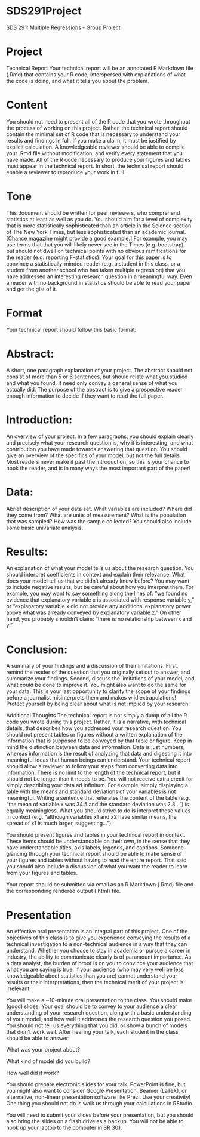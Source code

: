 # SDS291Project
SDS 291: Multiple Regressions - Group Project

# Project
Technical Report
Your technical report will be an annotated R Markdown file (.Rmd) that contains your R code, interspersed with explanations of what the code is doing, and what it tells you about the problem.

# Content
You should not need to present all of the R code that you wrote throughout the process of working on this project. Rather, the technical report should contain the minimal set of R code that is necessary to understand your results and findings in full. If you make a claim, it must be justified by explicit calculation. A knowledgeable reviewer should be able to compile your .Rmd file without modification, and verify every statement that you have made. All of the R code necessary to produce your figures and tables must appear in the technical report. In short, the technical report should enable a reviewer to reproduce your work in full.

# Tone
This document should be written for peer reviewers, who comprehend statistics at least as well as you do. You should aim for a level of complexity that is more statistically sophisticated than an article in the Science section of The New York Times, but less sophisticated than an academic journal. [Chance magazine might provide a good example.] For example, you may use terms that that you will likely never see in the Times (e.g. bootstrap), but should not dwell on technical points with no obvious ramifications for the reader (e.g. reporting F-statistics). Your goal for this paper is to convince a statistically-minded reader (e.g. a student in this class, or a student from another school who has taken multiple regression) that you have addressed an interesting research question in a meaningful way. Even a reader with no background in statistics should be able to read your paper and get the gist of it.

# Format
Your technical report should follow this basic format:

# Abstract:
A short, one paragraph explanation of your project. The abstract should not consist of more than 5 or 6 sentences, but should relate what you studied and what you found. It need only convey a general sense of what you actually did. The purpose of the abstract is to give a prospective reader enough information to decide if they want to read the full paper.

# Introduction:
An overview of your project. In a few paragraphs, you should explain clearly and precisely what your research question is, why it is interesting, and what contribution you have made towards answering that question. You should give an overview of the specifics of your model, but not the full details. Most readers never make it past the introduction, so this is your chance to hook the reader, and is in many ways the most important part of the paper!

# Data: 
Abrief description of your data set. What variables are included? Where did they come from? What are units of measurement? What is the population that was sampled? How was the sample collected? You should also include some basic univariate analysis.

# Results:
An explanation of what your model tells us about the research question. You should interpret coefficients in context and explain their relevance. What does your model tell us that we didn’t already know before? You may want to include negative results, but be careful about how you interpret them. For example, you may want to say something along the lines of: “we found no evidence that explanatory variable x is associated with response variable y,” or “explanatory variable x did not provide any additional explanatory power above what was already conveyed by explanatory variable z.” On other hand, you probably shouldn’t claim: “there is no relationship between x and y.”

# Conclusion: 
A summary of your findings and a discussion of their limitations. First, remind the reader of the question that you originally set out to answer, and summarize your findings. Second, discuss the limitations of your model, and what could be done to improve it. You might also want to do the same for your data. This is your last opportunity to clarify the scope of your findings before a journalist misinterprets them and makes wild extrapolations! Protect yourself by being clear about what is not implied by your research.

Additional Thoughts
The technical report is not simply a dump of all the R code you wrote during this project. Rather, it is a narrative, with technical details, that describes how you addressed your research question. You should not present tables or figures without a written explanation of the information that is supposed to be conveyed by that table or figure. Keep in mind the distinction between data and information. Data is just numbers, whereas information is the result of analyzing that data and digesting it into meaningful ideas that human beings can understand. Your technical report should allow a reviewer to follow your steps from converting data into information. There is no limit to the length of the technical report, but it should not be longer than it needs to be. You will not receive extra credit for simply describing your data ad infinitum. For example, simply displaying a table with the means and standard deviations of your variables is not meaningful. Writing a sentence that reiterates the content of the table (e.g. “the mean of variable x was 34.5 and the standard deviation was 2.8…”) is equally meaningless. What you should strive to do is interpret these values in context (e.g. “although variables x1 and x2 have similar means, the spread of x1 is much larger, suggesting…”).

You should present figures and tables in your technical report in context. These items should be understandable on their own, in the sense that they have understandable titles, axis labels, legends, and captions. Someone glancing through your technical report should be able to make sense of your figures and tables without having to read the entire report. That said, you should also include a discussion of what you want the reader to learn from your figures and tables.

Your report should be submitted via email as an R Markdown (.Rmd) file and the corresponding rendered output (.html) file.

# Presentation
An effective oral presentation is an integral part of this project. One of the objectives of this class is to give you experience conveying the results of a technical investigation to a non-technical audience in a way that they can understand. Whether you choose to stay in academia or pursue a career in industry, the ability to communicate clearly is of paramount importance. As a data analyst, the burden of proof is on you to convince your audience that what you are saying is true. If your audience (who may very well be less knowledgeable about statistics than you are) cannot understand your results or their interpretations, then the technical merit of your project is irrelevant.

You will make a ~10-minute oral presentation to the class. You should make (good) slides. Your goal should be to convey to your audience a clear understanding of your research question, along with a basic understanding of your model, and how well it addresses the research question you posed. You should not tell us everything that you did, or show a bunch of models that didn’t work well. After hearing your talk, each student in the class should be able to answer:

What was your project about?

What kind of model did you build?

How well did it work?

You should prepare electronic slides for your talk. PowerPoint is fine, but you might also want to consider Google Presentation, Beamer (LaTeX), or alternative, non-linear presentation software like Prezi. Use your creativity! One thing you should not do is walk us through your calculations in RStudio.

You will need to submit your slides before your presentation, but you should also bring the slides on a flash drive as a backup. You will not be able to hook up your laptop to the computer in SR 301.

